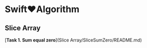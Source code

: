 # Swift❤️Algorithm


## Slice Array
[**Task 1. Sum equal zero**](Slice Array/SliceSumZero/README.md)
